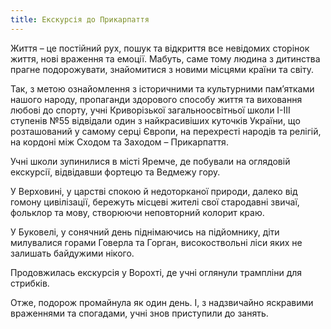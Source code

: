 ```yaml
---
title: Екскурсія до Прикарпаття
---
```


Життя – це постійний рух, пошук та відкриття все невідомих сторінок життя, нові враження та емоції. Мабуть, саме тому людина з дитинства прагне подорожувати, знайомитися з новими місцями країни та світу.

Так, з метою ознайомлення з історичними та культурними пам’ятками нашого народу, пропаганди здорового способу життя та виховання любові до спорту, учні Криворізької загальноосвітньої школи І-ІІІ ступенів №55 відвідали один з найкрасивіших куточків України, що розташований у самому серці Європи, на перехресті народів та релігій, на кордоні між Сходом та Заходом – Прикарпаття.

Учні школи зупинилися в місті Яремче, де побували на оглядовій екскурсії, відвідавши фортецю та Ведмежу гору.

У Верховині, у царстві спокою й недоторканої природи, далеко від гомону цивілізації, бережуть місцеві жителі свої стародавні звичаї, фольклор та мову, створюючи неповторний колорит краю.

У Буковелі, у сонячний день піднімаючись на підйомнику, діти милувалися горами Говерла та Горган, високоствольні ліси яких не залишать байдужими нікого.

Продовжилась екскурсія у Ворохті, де учні оглянули трампліни для стрибків.

Отже, подорож промайнула як один день. І, з надзвичайно яскравими враженнями та спогадами, учні знов приступили до занять.

<slideshow id="_/72157691307990984" />
